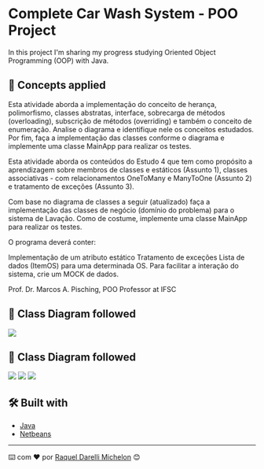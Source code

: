 # Complete Car Wash System - POO Project

In this project I'm sharing my progress studying Oriented Object Programming (OOP) with Java.

## 🚀 Concepts applied

Esta atividade aborda a implementação do conceito de herança, polimorfismo, classes abstratas, interface, sobrecarga de métodos (overloading), subscrição de métodos (overriding) e também o conceito de enumeração. 
Analise o diagrama e identifique nele os conceitos estudados. Por fim, faça a implementação das classes conforme o diagrama e implemente uma classe MainApp para realizar os testes.

Esta atividade aborda os conteúdos do Estudo 4 que tem como propósito a aprendizagem sobre membros de classes e estáticos (Assunto 1), classes associativas - com relacionamentos OneToMany e ManyToOne (Assunto 2) e tratamento de exceções (Assunto 3).

Com base no diagrama de classes a seguir (atualizado) faça a implementação das classes de negócio (domínio do problema) para o sistema de Lavação. Como de costume, implemente uma classe MainApp para realizar os testes.

O programa deverá conter:

Implementação de um atributo estático
Tratamento de exceções
Lista de dados (ItemOS) para uma determinada OS.
Para facilitar a interação do sistema, crie um MOCK de dados.

Prof. Dr. Marcos A. Pisching, POO Professor at IFSC

## 🚀 Class Diagram followed

![](DiagramActivityA3.png)

## 🚀 Class Diagram followed

![](DiagramActivityA3.png)
![](DiagramActivityA3.png)
![](DiagramActivityA3.png)


## 🛠️ Built with

* [Java](https://docs.oracle.com/javase/8/docs/)
* [Netbeans](https://netbeans.apache.org/)


---
⌨️ com ❤️ por [Raquel Darelli Michelon](https://github.com/RaquelMichelon) 😊

